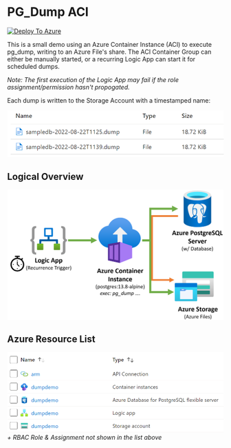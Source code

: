 # PG_Dump ACI

[![Deploy To Azure](https://aka.ms/deploytoazurebutton)](https://portal.azure.com/#create/Microsoft.Template/uri/https%3A%2F%2Fraw.githubusercontent.com%2FScottHolden%2FAzureGym%2Fmain%2FPGDumpACI%2Fgenerated%2Fdeploy.json)

This is a small demo using an Azure Container Instance (ACI) to execute pg_dump, writing to an Azure File's share. The ACI Container Group can either be manually started, or a recurring Logic App can start it for scheduled dumps.

_Note: The first execution of the Logic App may fail if the role assignment/permission hasn't propogated._

Each dump is written to the Storage Account with a timestamped name:

![Storage Account File Example](media/files.png)

## Logical Overview
![Logical Diagram](media/overview.png)

## Azure Resource List
![Resource List](media/resources.png)
_+ RBAC Role & Assignment not shown in the list above_